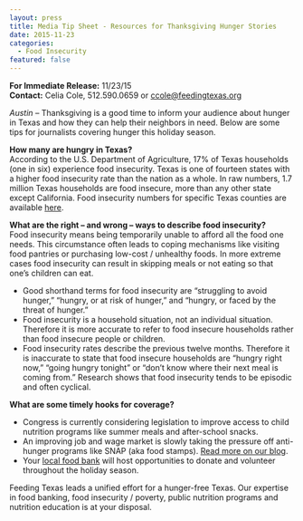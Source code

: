 ```yaml
---
layout: press
title: Media Tip Sheet - Resources for Thanksgiving Hunger Stories
date: 2015-11-23
categories:
  - Food Insecurity
featured: false
---  
```

**For Immediate Release:** 11/23/15    
**Contact:** Celia Cole, 512.590.0659 or ccole@feedingtexas.org

*Austin –* Thanksgiving is a good time to inform your audience about hunger in Texas and how they can help their neighbors in need. Below are some tips for journalists covering hunger this holiday season.

**How many are hungry in Texas?**   
According to the U.S. Department of Agriculture, 17% of Texas households (one in six) experience food insecurity. Texas is one of fourteen states with a higher food insecurity rate than the nation as a whole. In raw numbers, 1.7 million Texas households are food insecure, more than any other state except California. Food insecurity numbers for specific Texas counties are available [here](http://www.feedingtexas.org/learn/communities/snapshot-texas/). 

**What are the right – and wrong – ways to describe food insecurity?**   
Food insecurity means being temporarily unable to afford all the food one needs. This circumstance often leads to coping mechanisms like visiting food pantries or purchasing low-cost / unhealthy foods. In more extreme cases food insecurity can result in skipping meals or not eating so that one’s children can eat. 

* Good shorthand terms for food insecurity are “struggling to avoid hunger,” “hungry, or at risk of hunger,” and “hungry, or faced by the threat of hunger.”
* Food insecurity is a household situation, not an individual situation. Therefore it is more accurate to refer to food insecure households rather than food insecure people or children. 
* Food insecurity rates describe the previous twelve months. Therefore it is inaccurate to state that food insecure households are “hungry right now,” “going hungry tonight” or “don’t know where their next meal is coming from.” Research shows that food insecurity tends to be episodic and often cyclical.

**What are some timely hooks for coverage?**     

* Congress is currently considering legislation to improve access to child nutrition programs like summer meals and after-school snacks. 
* An improving job and wage market is slowly taking the pressure off anti-hunger programs like SNAP (aka food stamps). [Read more on our blog](http://www.feedingtexas.org/).
* Your [local food bank](http://www.feedingtexas.org/help/) will host opportunities to donate and volunteer throughout the holiday season. 

Feeding Texas leads a unified effort for a hunger-free Texas. Our expertise in food banking, food insecurity / poverty, public nutrition programs and nutrition education is at your disposal.

##

